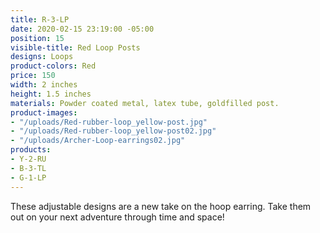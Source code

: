 ```yaml
---
title: R-3-LP
date: 2020-02-15 23:19:00 -05:00
position: 15
visible-title: Red Loop Posts
designs: Loops
product-colors: Red
price: 150
width: 2 inches
height: 1.5 inches
materials: Powder coated metal, latex tube, goldfilled post.
product-images:
- "/uploads/Red-rubber-loop_yellow-post.jpg"
- "/uploads/Red-rubber-loop_yellow-post02.jpg"
- "/uploads/Archer-Loop-earrings02.jpg"
products:
- Y-2-RU
- B-3-TL
- G-1-LP
---
```


These adjustable designs are a new take on the hoop earring. Take them out on your next adventure through time and space!